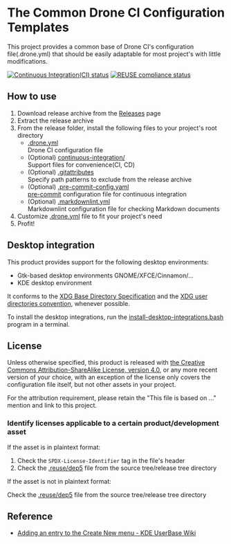 # The Common Drone CI Configuration Templates

This project provides a common base of Drone CI's configuration file(.drone.yml) that should be easily adaptable for most project's with little modifications.

[![Continuous Integration(CI) status](https://cloud.drone.io/api/badges/Lin-Buo-Ren/common-drone-ci-configs/status.svg?github-camo-dont-cache=true)](https://cloud.drone.io/Lin-Buo-Ren/common-drone-ci-configs) [![REUSE compliance status](https://api.reuse.software/badge/github.com/Lin-Buo-Ren/common-drone-ci-configs)](https://api.reuse.software/info/github.com/Lin-Buo-Ren/common-drone-ci-configs)

## How to use

1. Download release archive from the [Releases](https://github.com/Lin-Buo-Ren/common-drone-ci-configs/releases) page
1. Extract the release archive
1. From the release folder, install the following files to your project's root directory
    - [.drone.yml](.drone.yml)  
      Drone CI configuration file
    - (Optional) [continuous-integration/](continuous-integration/)  
      Support files for convenience(CI, CD)
    - (Optional) [.gitattributes](.gitattributes.shipped)  
      Specify path patterns to exclude from the release archive
    - (Optional) [.pre-commit-config.yaml](.pre-commit-config.yaml.shipped)  
      [pre-commit](https://pre-commit.com) configuration file for continuous integration
    - (Optional) [.markdownlint.yml](.markdownlint.yml.shipped)  
      Markdownlint configuration file for checking Markdown documents
1. Customize [.drone.yml](.drone.yml) file to fit your project's need
1. Profit!

## Desktop integration

This product provides support for the following desktop environments:

* Gtk-based desktop environments
  GNOME/XFCE/Cinnamon/...
* KDE desktop environment

It conforms to the [XDG Base Directory Specification](https://specifications.freedesktop.org/basedir-spec/) and the [XDG user directories convention](https://www.freedesktop.org/wiki/Software/xdg-user-dirs/), whenever possible.

To install the desktop integrations, run the [install-desktop-integrations.bash](install-desktop-integrations.bsash) program in a terminal.

## License

Unless otherwise specified, this product is released with [the Creative Commons Attribution-ShareAlike License, version 4.0](https://creativecommons.org/licenses/by-sa/4.0), or any more recent version of your choice, with an exception of the license only covers the configuration file itself, but not other assets in your project.

For the attribution requirement, please retain the "This file is based on ..." mention and link to this project.

### Identify licenses applicable to a certain product/development asset

If the asset is in plaintext format:

1. Check the `SPDX-License-Identifier` tag in the file's header
1. Check the [.reuse/dep5](.reuse/dep5) file from the source tree/release tree directory

If the asset is not in plaintext format:

Check the [.reuse/dep5](.reuse/dep5) file from the source tree/release tree directory

## Reference

* [Adding an entry to the Create New menu - KDE UserBase Wiki](https://userbase.kde.org/Adding_an_entry_to_the_Create_New_menu)
